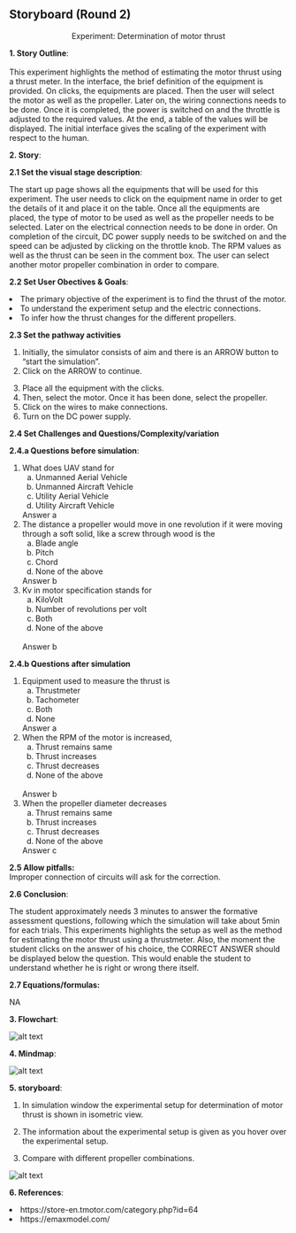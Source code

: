 ## Storyboard (Round 2)

<center>Experiment: Determination of motor thrust</center>

**1. Story Outline**:<br>
<br>
	This experiment highlights the method of estimating the motor thrust using a thrust meter. In the interface, the brief definition of the equipment is provided. On clicks, the equipments are placed. Then the user will select the motor as well as the propeller. Later on, the wiring connections needs to be done. Once it is completed, the power is switched on and the throttle is adjusted to the required values. At the end, a table of the values will be displayed. The initial interface gives the scaling of the experiment with respect to the human.

 **2. Story**:

  **2.1 Set the visual stage description**:

  The start up page shows all the equipments that will be used for this experiment. The user needs to click on the equipment name in order to get the details of it and place it on the table. Once all the equipments are placed, the type of motor to be used as well as the propeller needs to be selected. Later on the electrical connection needs to be done in order. On completion of the circuit, DC power supply needs to be switched on and the  speed can be adjusted by clicking on the throttle knob. The RPM values as well as the thrust can be seen in the comment box. The user can select another motor propeller combination in order to compare.

  **2.2 Set User Obectives & Goals**:<br>
<li>The primary objective of the experiment is to find the  thrust of the motor.</li>
<li>To understand the experiment setup  and the electric connections.</li>
<li>To infer how the thrust changes for the different propellers.</li>

  **2.3 Set the pathway activities**<br>
	<ol type=1>
	<li>Initially, the simulator consists of aim and there is an ARROW button to “start the simulation”.</li>
	<li>Click on the ARROW to continue.</li>
  <li>Place all the equipment with the clicks.</li>
  <li>Then, select the motor. Once it has been done, select the propeller.</li>
  <li>Click on the wires to make connections.</li>
  <li>Turn on the DC power supply.</li>
</ol>

  **2.4 Set Challenges and Questions/Complexity/variation**

  **2.4.a Questions before simulation**:

1. What does UAV stand for <br><ol type=a><li>Unmanned Aerial Vehicle</li> <li>Unmanned Aircraft Vehicle </li><li>Utility Aerial Vehicle</li> <li>Utility Aircraft Vehicle</li></ol>
Answer a
2. The distance a propeller would move in one revolution if it were moving through a soft solid, like a screw through wood is the<br><ol type=a><li>Blade angle</li><li>Pitch</li><li>Chord</li><li>None of the above</li></ol>
Answer b
3. Kv in motor specification stands for<br><ol type=a><li>KiloVolt</li><li>Number of revolutions per volt<li>Both</li><li>None of the above</li><br> </ol>
Answer b


**2.4.b Questions after simulation**

1. Equipment used to measure the thrust is <ol type=a><li>Thrustmeter</li><li>Tachometer</li><li>Both</li><li>None</li></ol>
Answer a
2. When the RPM of the motor is increased,<br><ol type=a><li>Thrust remains same </li><li>Thrust increases</li> <li>Thrust decreases</li> <li>None of the above</li><br></ol>Answer b
3. When the propeller diameter decreases<br> <ol type=a><li>Thrust remains same <li>Thrust increases</li> <li>Thrust decreases </li><li>None of the above</li></ol>
Answer c


**2.5 Allow pitfalls:**\
 Improper connection of circuits will ask for the correction.

**2.6 Conclusion**:

The student approximately needs 3 minutes to answer the formative assessment questions, following which the simulation will take about 5min for each trials.
This experiments highlights the setup as well as the method for estimating the motor thrust using a thrustmeter. Also, the moment the student clicks on the answer of his choice, the CORRECT ANSWER should be displayed below the question. This would enable the student to understand whether he is right or wrong there itself.

**2.7 Equations/formulas:**

NA



**3. Flowchart**:

![alt text](./flowchart/FlowChart.png)

**4. Mindmap**:

![alt text](./mindmap/Mind_map.png)

**5. storyboard**:
1. In simulation window the experimental setup for determination of motor thrust is shown in isometric view.

2. The information about the experimental setup is given as you hover over the experimental setup.

3. Compare with different propeller combinations.

![alt text](./storyboard/Story.gif)


**6. References**:

<li>https://store-en.tmotor.com/category.php?id=64<br></li>
<li>https://emaxmodel.com/</li>
